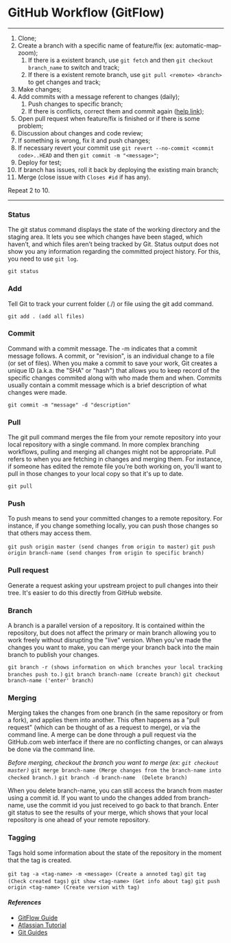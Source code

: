 # GitHub Workflow (GitFlow)

---

1. Clone;
1. Create a branch with a specific name of feature/fix (ex: automatic-map-zoom);
   1. If there is a existent branch, use `git fetch` and then `git checkout branch_name` to switch and track;
   1. If there is a existent remote branch, use `git pull <remote> <branch>` to get changes and track;
1. Make changes;
1. Add commits with a message referent to changes (daily);
   1. Push changes to specific branch;
   1. If there is conflicts, correct them and commit again ([help link](https://docs.github.com/pt/free-pro-team@latest/github/collaborating-with-issues-and-pull-requests/resolving-a-merge-conflict-using-the-command-line));
1. Open pull request when feature/fix is finished or if there is some problem;
1. Discussion about changes and code review;
1. If something is wrong, fix it and push changes;
2. If necessary revert your commit use `git revert --no-commit <commit code>..HEAD` and then `git commit -m "<message>"`;
3. Deploy for test;
4. If branch has issues, roll it back by deploying the existing main branch;
5. Merge (close issue with `Closes #id` if has any).

Repeat 2 to 10.

---

### Status
The git status command displays the state of the working directory and the staging area. It lets you see which changes have been staged, which haven’t, and which files aren’t being tracked by Git. Status output does not show you any information regarding the committed project history. For this, you need to use `git log`.

`git status`

### Add
Tell Git to track your current folder (./) or file using the git add command.

`git add . (add all files)`

### Commit
Command with a commit message. The -m indicates that a commit message follows. A commit, or "revision", is an individual change to a file (or set of files). When you make a commit to save your work, Git creates a unique ID (a.k.a. the "SHA" or "hash") that allows you to keep record of the specific changes commited along with who made them and when. Commits usually contain a commit message which is a brief description of what changes were made.

`git commit -m "message" -d "description"`

### Pull
The git pull command merges the file from your remote repository into your local repository with a single command. In more complex branching workflows, pulling and merging all changes might not be appropriate. Pull refers to when you are fetching in changes and merging them. For instance, if someone has edited the remote file you're both working on, you'll want to pull in those changes to your local copy so that it's up to date.

`git pull`

### Push
To push means to send your committed changes to a remote repository. For instance, if you change something locally, you can push those changes so that others may access them.

`git push origin master (send changes from origin to master)`
`git push origin branch-name (send changes from origin to specific branch)`

### Pull request
Generate a request asking your upstream project to pull changes into their tree. It's easier to do this directly from GitHub website.

### Branch
A branch is a parallel version of a repository. It is contained within the repository, but does not affect the primary or main branch allowing you to work freely without disrupting the "live" version. When you've made the changes you want to make, you can merge your branch back into the main branch to publish your changes.

`git branch -r (shows information on which branches your local tracking branches push to.)`
`git branch branch-name (create branch)`
`git checkout branch-name ('enter' branch)`

### Merging
Merging takes the changes from one branch (in the same repository or from a fork), and applies them into another. This often happens as a "pull request" (which can be thought of as a request to merge), or via the command line. A merge can be done through a pull request via the GitHub.com web interface if there are no conflicting changes, or can always be done via the command line.

*Before merging, checkout the branch you want to merge (ex: `git checkout master)`*
`git merge branch-name (Merge changes from the branch-name into checked branch.)`
`git branch -d branch-name  (Delete branch)`

When you delete branch-name, you can still access the branch from master using a commit id. If you want to undo the changes added from branch-name, use the commit id you just received to go back to that branch. Enter git status to see the results of your merge, which shows that your local repository is one ahead of your remote repository.

### Tagging
Tags hold some information about the state of the repository in the moment that the tag is created.

`git tag -a <tag-name> -m <message> (Create a annoted tag)`
`git tag (Check created tags)`
`git show <tag-name> (Get info about tag)`
`git push origin <tag-name> (Create version with tag)`

#### *References*
- [GitFlow Guide](https://guides.github.com/introduction/flow/)
- [Atlassian Tutorial](https://www.atlassian.com/git/tutorials)
- [Git Guides](https://github.com/git-guides/)
